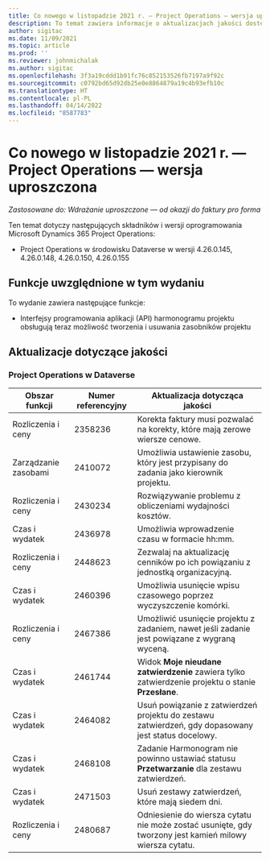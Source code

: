 ```yaml
---
title: Co nowego w listopadzie 2021 r. — Project Operations — wersja uproszczona
description: To temat zawiera informacje o aktualizacjach jakości dostępnych w wydaniu Project Operations — wersja uproszczona w listopadzie 2021 r.
author: sigitac
ms.date: 11/09/2021
ms.topic: article
ms.prod: ''
ms.reviewer: johnmichalak
ms.author: sigitac
ms.openlocfilehash: 3f3a19cddd1b91fc76c852153526fb7197a9f92c
ms.sourcegitcommit: c0792bd65d92db25e0e8864879a19c4b93efb10c
ms.translationtype: HT
ms.contentlocale: pl-PL
ms.lasthandoff: 04/14/2022
ms.locfileid: "8587783"
---
```

# <a name="whats-new-november-2021---project-operations-lite-deployment"></a>Co nowego w listopadzie 2021 r. — Project Operations — wersja uproszczona

_Zastosowane do: Wdrażanie uproszczone — od okazji do faktury pro forma_

Ten temat dotyczy następujących składników i wersji oprogramowania Microsoft Dynamics 365 Project Operations:

- Project Operations w środowisku Dataverse w wersji 4.26.0.145, 4.26.0.148, 4.26.0.150, 4.26.0.155
  
## <a name="features-included-in-this-release"></a>Funkcje uwzględnione w tym wydaniu

To wydanie zawiera następujące funkcje:

- Interfejsy programowania aplikacji (API) harmonogramu projektu obsługują teraz możliwość tworzenia i usuwania zasobników projektu

## <a name="quality-updates"></a>Aktualizacje dotyczące jakości

### <a name="project-operations-in-dataverse"></a>Project Operations w Dataverse

| Obszar funkcji | Numer referencyjny | Aktualizacja dotycząca jakości |
| --- | --- | --- |
| Rozliczenia i ceny | 2358236 | Korekta faktury musi pozwalać na korekty, które mają zerowe wiersze cenowe. |
| Zarządzanie zasobami | 2410072 | Umożliwia ustawienie zasobu, który jest przypisany do zadania jako kierownik projektu. |
| Rozliczenia i ceny | 2430234 | Rozwiązywanie problemu z obliczeniami wydajności kosztów. |
| Czas i wydatek | 2436978 | Umożliwia wprowadzenie czasu w formacie hh:mm. |
| Rozliczenia i ceny | 2448623 | Zezwalaj na aktualizację cenników po ich powiązaniu z jednostką organizacyjną. |
| Czas i wydatek | 2460396 | Umożliwia usunięcie wpisu czasowego poprzez wyczyszczenie komórki. |
| Rozliczenia i ceny | 2467386 | Umożliwić usunięcie projektu z zadaniem, nawet jeśli zadanie jest powiązane z wygraną wyceną. |
| Czas i wydatek | 2461744 | Widok **Moje nieudane zatwierdzenie** zawiera tylko zatwierdzenie projektu o stanie **Przesłane**. |
| Czas i wydatek | 2464082 | Usuń powiązanie z zatwierdzeń projektu do zestawu zatwierdzeń, gdy dopasowany jest status docelowy. |
| Czas i wydatek | 2468108 | Zadanie Harmonogram nie powinno ustawiać statusu **Przetwarzanie** dla zestawu zatwierdzeń. |
| Czas i wydatek | 2471503 | Usuń zestawy zatwierdzeń, które mają siedem dni. |
| Rozliczenia i ceny | 2480687 | Odniesienie do wiersza cytatu nie może zostać usunięte, gdy tworzony jest kamień milowy wiersza cytatu. |

